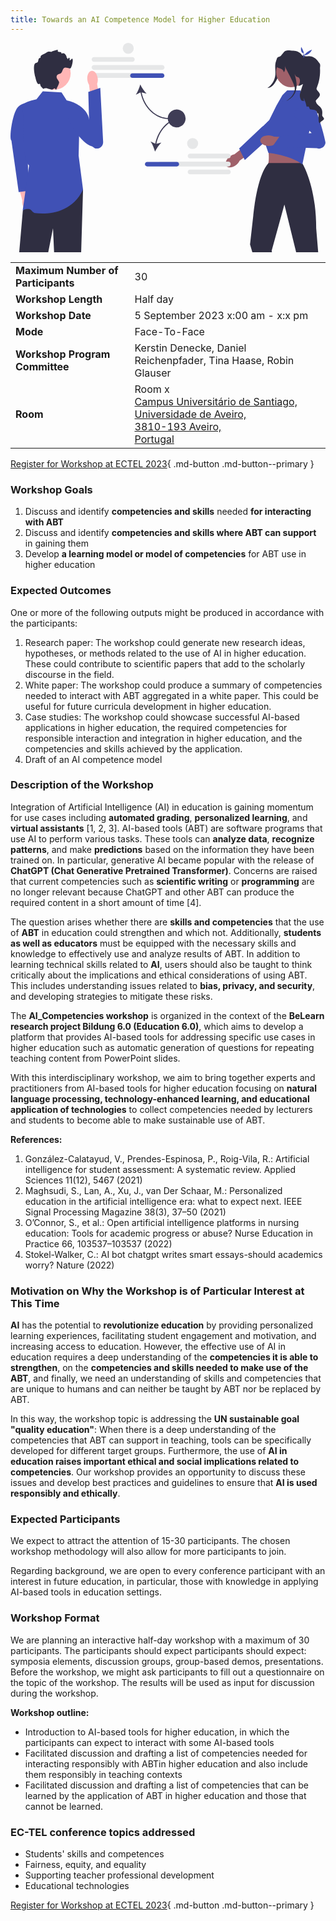 ```yaml
---
title: Towards an AI Competence Model for Higher Education
---
```


<svg xmlns="http://www.w3.org/2000/svg" width="552.94084" height="367.92049" viewBox="0 0 552.94084 367.92049" xmlns:xlink="http://www.w3.org/1999/xlink"><path d="M213.77996,33.23929h-67.08496c-2.30142,0-4.17392-1.87249-4.17392-4.17392s1.8725-4.17392,4.17392-4.17392h67.08496c2.30142,0,4.17392,1.87249,4.17392,4.17392s-1.8725,4.17392-4.17392,4.17392Z" fill="#e6e7e8"/><path d="M266.13329,47.3664h-119.43829c-2.30142,0-4.17392-1.87249-4.17392-4.17392s1.8725-4.17392,4.17392-4.17392h119.43829c2.30142,0,4.17392,1.87249,4.17392,4.17392s-1.8725,4.17392-4.17392,4.17392h0Z" fill="#e6e7e8"/><path d="M266.13329,61.3664h-119.43829c-2.30142,0-4.17392-1.87249-4.17392-4.17392s1.8725-4.17392,4.17392-4.17392h119.43829c2.30142,0,4.17392,1.87249,4.17392,4.17392s-1.8725,4.17392-4.17392,4.17392h0Z" fill="#e6e7e8"/><path d="M278.78484,134.01856v-2c-23.08527,0-43.24463-18.85779-48.60437-45.12573l8.69812,2.23767c-4.20703-3.98584-8.45721-10.65851-11.09375-16.11194-1.55719,5.85443-4.46582,13.21167-7.84137,17.92249l8.22992-3.89856c5.47247,27.32849,26.49829,46.97607,50.61145,46.97607Z" fill="#3f3d56"/><path d="M270.05257,57.47993c0,2.20557-1.79443,4-4,4h-52c-2.20557,0-4-1.79443-4-4s1.79443-4,4-4h52c2.20557,0,4,1.79443,4,4Z" fill="#4051b5"/><g><g><path d="M35.90386,280.29741c-.7916-2.75647-2.14717-5.10757-3.76107-6.78473l-5.86366-26.72989-12.78116,3.13107,7.32422,26.77768c-.48165,2.26559-.38528,4.97031,.40632,7.72675,1.8084,6.29712,6.55959,10.4794,10.61208,9.34143,4.0525-1.13797,5.87168-7.16522,4.06328-13.46231h-.00001Z" fill="#ffb6b6"/><path d="M34.13565,104.95641s-13.80493-.47648-21.80493,8.52352C3.16516,124.67631-3.09991,168.5471,1.6033,171.50123l12.74267,90.48536,18.17083-2.49686-4.66349-108.56891,6.28234-45.96446v.00005Z" fill="#4051b5"/></g><polygon points="127.33072 257.47993 124.02328 367.91723 76.52328 367.91723 74.60332 325.34722 66.16331 367.91723 15.25333 367.91723 21.60331 294.73723 28.1633 279.34722 32.60331 268.91723 127.33072 257.47993" fill="#2f2e41"/><path d="M89.60332,86.91724l-33-2-11.00001,14.00001c-9.50027,2.03415-18.08116,4.66021-24.00001,9,1.41608,41.9259-1.69464,96.44153,11.00003,107l-11.2726,79.56269s4.54595-3.89469,12.1397-2.51969c2.62343,.47503,5.79032,6.38486,9.01396,6.74297,24.76969,2.75164,64.93738-.07811,84.84634-41.22328l-7.7274-59.56268,1.99999-87.00001c-6.25235-4.94229-14.02573-8.15424-23-10l-8.99999-13.99999v-.00002Z" fill="#4051b5"/><g><path d="M153.1336,62.57842c.35806,3.46696-.09662,6.72734-1.14365,9.34143l5.49713,32.81189-15.68973,2.15901-3.88701-33.51685c-1.55922-2.34492-2.67064-5.44357-3.02869-8.91052-.81798-7.92024,2.60477-14.76279,7.64491-15.28331s9.78906,5.47809,10.60704,13.39833v.00002h-.00002Z" fill="#ffb6b6"/><path d="M100.97056,113.42402c-1.64275,2.4238-1.1851,5.14828-1.57732,8.42166-1.66507,13.89642,24.96442,54.95995,43.39029,59.68797,2.41791,.62042,3.7953,3.22858,6.23576,3.75311h.00002c7.22955,1.55386,13.96072-4.18445,13.5705-11.56882l-5.00511-94.70802-21.02719,7.17204,1.34588,49.17056c-.13403-10.18652-9.48758-20.55853-16.57266-24.87259,0,0-14.351-5.92216-20.36016,2.94408Z" fill="#4051b5"/></g><g><circle cx="76.52788" cy="53.26168" r="29.06773" fill="#ffb6b6"/><path d="M103.60332,31.91723c-.25,.06006,3.82632-3.91316,4-4,4-2-.11005,17.55-3,16.99999-7.11005-1.35004-10.17999-4.03003-12.94,2.65997-.77002,1.85999-1.25,3.96002-2.75,5.29004-2.06,1.81-5.47998,1.65997-7.15997,3.81995-1.35004,1.74005-.96002,4.30005,.03998,6.26001,1,1.97003,2.52002,3.64001,3.42999,5.65002,1.02002,2.26001-3.33002,9.45001-4.98999,13.48999v.01001l-.00987,.02367c-.44109,1.05969-1.48927-1.99294-2.59592-2.29765-1.32423-.36464-3.27507,2.76221-5.38422,2.19397-.01001,0-.02002-.01001-.03003-.01001-2.01001-.56-4.25-1.15997-6.46997-1.76001h-.01001c-6.25-1.69995-7.83002,.74005-8.13,.67004l-3.88-4.06c-1.33156-.9695-1.18106-4.0994-2.12-4.94-.76788-.68747-2.68219,.90109-3.24638,.2403-2.76637-3.24001-3.40286-6.48122-5.03365-12.88031-1.48999-5.84998-4.57996-23.35999,1.77002-24.15002,5.98999-.75,1.60999-9.08997,7.64001-8.77997-.35999-1.52002,.31-3.15002,1.40002-4.27002,1.07996-1.13,2.51996-1.83002,3.96997-2.42999,7.15002-2.91998,5.96002-5.42993,13.5-3.72998,.75-1.04999,10.36738-3.78733,11.72743-3.43729,.09998,.01996-2.09743,4.28733,3.27257,3.43729-.20001,1.23004,2.72743-1.43729,3,3,5.72743-3.43729,8.81,4.78998,9,6,.25,1.51001-2.03003,.73999-.51001,.96997,.90002,.14001,2.44,1.97003,2.29004,2.88,.64996-.88,1.29999-1.75,1.95996-2.63,.12,.01001,.22998,.03003,.35004,.04999,3.03998,.58002-.44522,10.51796-.32001,7.42004,.22998-5.69,4.25995-2.35999,1.22998-1.69h.00002Z" fill="#2f2e41"/></g></g><path d="M474.36993,25.95775c-1.07404,8.8273-2.2475,17.64251-3.52008,26.4434-.51691,3.57451-1.06342,7.19449-2.50153,10.50752-.98163,2.26144-2.35657,4.32654-3.72394,6.37788-1.61578,2.42407-3.25836,4.87904-5.45282,6.7952s-5.04492,3.26164-7.94946,3.03645c7.70642-5.18758,12.8858-13.96159,13.70416-23.21526,.3847-4.34975-.14313-8.72215-.24438-13.08771-.10126-4.36555,.26416-8.88307,2.27832-12.75752s5.99286-6.97589,10.35815-6.86575l-2.94849,2.76579h.00006Z" fill="#2f2e41"/><g><path d="M396.26787,214.23064h0c-6.27057,5.08578-13.97736,5.97379-17.21375,1.98346s-.77679-11.3479,5.49371-16.43365c2.74481-2.2262,5.76483-3.64789,8.5647-4.20834l26.84027-21.21652,9.68811,12.80746-27.48755,19.55594c-1.12628,2.62384-3.14075,5.28543-5.88556,7.51163h-.00006l.00012,.00003Z" fill="#a0616a"/><path d="M401.33776,185.42794l39.99296-37.948,4-3s22.95754-22.36648,28.9023-22.87869c2.51782-.21648,5.03571,.41119,7.1568,1.78918,3.42688,2.22208,5.20166,5.87984,5.20166,9.56644,0,3.08057-1.24091,6.17563-3.78046,8.45538l-36.61359,32.86926-15.57611,13.98169-19.37097,17.39417-1.96954-4.01126-6.659-13.5921-1.28418-2.62607v.00003l.00012-.00003Z" fill="#4051b5"/></g><path d="M486.85284,159.74625l-40.04333,12.26463c6.7041,1.88855,9.51105,42.73956,3.27209,44.00848,0,0,66.36469,4.72018,62.74347,0-4.41431-5.754,1.50592-43.99176,4.32867-44.00848l-30.3009-12.26463Z" fill="#a0616a"/><path d="M540.13634,367.92046l-3.5-42.23999c0-15.10999-.97998-28.76001-2.54999-40.92999-6.28998-48.85001-22.06-73.88998-22.06-73.88998h-59c-.08002,.09-.15997,.16-.23999,.25l-.01001,.01001c-13.91998,14.63-21.15997,51.41998-24.38,73.63-1.53003,10.57001-2.15002,17.84-2.15002,17.84l-5.77002,51.28,4.16998,14.04999h34.33002l-.53998-3.01001,22.09003-80.16,.27002-.98001,.23999,.98001,20.47998,83.17001h38.62v-.00003Z" fill="#2f2e41"/><path d="M454.23546,135.37935l12.46728-25.16714,10.50494-18.28423,8.49506-8.65739h23.24878l2.16437,8.65739,12.98608,7.21449,4.59332,36.07251-16.36458,78.26495c-19.47919-15.87189-59.62797-20.26772-59.62797-20.26772l-6.50531-18.93073-4.2998-22.80504-.51947-2.72707,12.8573-13.37006h0v.00003Z" fill="#4051b5"/><g><path d="M452.73968,180.90541h0c-8.07043-.229-14.49464-4.57792-14.34891-9.71369,.14571-5.13571,6.8062-9.11345,14.8766-8.88439,3.53272,.10023,6.74987,.99004,9.23871,2.38963l34.18456,1.39931-.99826,16.02791-33.59332-3.08063c-2.5642,1.25613-5.82665,1.96211-9.35933,1.86183h-.00001l-.00004,.00004Z" fill="#a0616a"/><path d="M496.45654,126.19796l32.24621,32.01426-56.16791,5.7518-13.05301,18.36017,78.2884,2.59582c7.06351,2.51549,14.58749-2.36608,15.16884-9.84155v-.00003c.19626-2.52421-15.8874-66.57211-25.62415-72.51812-11.41186-6.96901-30.85838,23.63765-30.85838,23.63765l6.36944-10.60332-6.36944,10.60332Z" fill="#4051b5"/></g><circle cx="492.52648" cy="51.43303" r="26.33295" transform="translate(433.15935 543.06627) rotate(-89.07621)" fill="#a0616a"/><path d="M550.33072,133.47993c-.65997,2.5-5.79999,3.78998-7,7-3.82001,2.17999-1.75-15.63-3.28998-16.79999-1.19-.89001-1.51001,1.25995-1.78003-.59003-1.02002-6.94-7.69-5.39001-12.63-6.51001-.56-1.08997-.98999-2.14996-1.26996-3.17999-.5-1.85999-2.78003-2.51001-4.13-1.14001-.61005-.53998-1.05005-2.45001-1.48004-4.35999-.31-1.39001-.62-2.77997-.97998-3.65997l-3.44-7.76001,1.10999,5.77997c-2.25-.81-4.51996,.03003-5.82996-2.75-1.68005-3.57001-2.35004-7.75-1.13-11.5,1.10999-3.39996,2.97998-10.20996,5.08997-15.84998-2.39001,1.72998-5.26001,2.98999-8.58997,3.62,1.17999-2.23999,2.38-4.52002,2.88-7.01001,.48999-2.48999,.18994-5.26001-1.39001-7.23999-1.29999-1.63-3.22003-1.22003-4.84003-2.53003-1.26001-1.01996-2.34998-3.62994-3.10999-5.06,3.23999,10.77002,5.69,22.21002,1.57001,32.49005-2.85004,7.12-8.85004,12.90997-16.04999,15.53998,3.82996-2.73999,7.57001-5.66003,10.44-9.38,3.06995-3.98999,5.06995-9.03003,4.45996-14.03003-.95996-7.84998-15.51996-32.67999-17.31-37.56,.98004,4.77002,.60004,8.49005-1.97998,10.54004-.66998-6.91998-8.21002-6.29004-12.32001-9.06,0,0-3.17999-17.97003,4.28003-18.08002,3.59998-.04999,7.37-8.51001,10.63995-10.02002,5.22003-2.40997,8.42004-.76996,14.21002-.58997,5.77997,.16998,11.33002,2.65997,14.85999,7.22998,1.85004,2.39001,2.53003,.48999,5.31,1.97998,2.64001,1.41003,4.41998,.10004,7.41003,.19,5.98999,.16003,11.79999,3.36005,15.15997,8.31,3.35999,4.96002,5.42999,4.5,4.09998,12.17004-.01996,.08997-.01996,.26996,0,.53998,.73004,12.08002-1.13995,24.19-5.92999,35.31-1.47998,3.41998,5.75938,6.94984,5.74938,11.21986-.01001,4.96002-7.99938,9.48015-7.25932,11.60015,2.12,10.21002,14.02997,7.94,11.21997,25.03003-.22998,1.38995,3.69,4.43994,3.25,6.10999Z" fill="#2f2e41"/><path d="M477.37841,102.21068c.21997-.06995,.44-.14996,.65997-.23999-.27997,.20003-.54999,.39001-.82996,.59003l.16998-.35004Z" fill="#2f2e41"/><path d="M514.47042,17.96025c-2.8645,.42569-5.77454-4.32687-4.14813-10.91754,3.54431,5.41956,5.35599,11.52063,5.64108,18.22217l-1.91016,.5918,.4172-7.89643Z" fill="#4051b5"/><path d="M529.10567,11.80848c-1.95477,6.92664-11.88171,11.56229-13.63525,9.15176l-.20065,4.13065-1.22723-1.57885c3.5603-5.29441,8.41327-9.35589,15.06305-11.70356h.00009Z" fill="#4051b5"/><g><path d="M311.12087,198.59383c0-2.30142,1.8725-4.17392,4.17392-4.17392h67.08496c2.30142,0,4.17392,1.8725,4.17392,4.17392s-1.8725,4.17392-4.17392,4.17392h-67.08496c-2.30142,0-4.17392-1.8725-4.17392-4.17392Z" fill="#e6e7e8"/><path d="M311.12087,226.59383c0-2.30142,1.8725-4.17392,4.17392-4.17392h67.08496c2.30142,0,4.17392,1.8725,4.17392,4.17392s-1.8725,4.17392-4.17392,4.17392h-67.08496c-2.30142,0-4.17392-1.8725-4.17392-4.17392Z" fill="#e6e7e8"/><path d="M262.94143,216.89486c-2.30142,0-4.17392-1.8725-4.17392-4.17392s1.8725-4.17392,4.17392-4.17392h119.43829c2.30142,0,4.17392,1.8725,4.17392,4.17392s-1.8725,4.17392-4.17392,4.17392h-119.43829Z" fill="#e6e7e8"/></g><g><path d="M254.06191,176.94701l-8.22992-3.89856c3.37555,4.71082,6.28418,12.06805,7.84137,17.92249,2.63654-5.45343,6.88672-12.1261,11.09375-16.11194l-8.69812,2.23767c5.35974-26.26794,25.5191-45.12573,48.60437-45.12573v-2c-24.11316,0-45.13898,19.64758-50.61145,46.97607Z" fill="#3f3d56"/><path d="M291.94109,216.97094h-52c-2.20557,0-4-1.79443-4-4s1.79443-4,4-4h52c2.20557,0,4,1.79443,4,4s-1.79443,4-4,4Z" fill="#4051b5"/></g><circle cx="291.67334" cy="132.65737" r="15.65737" transform="translate(114.00804 399.31512) rotate(-80.78253)" fill="#3f3d56"/><circle cx="206.67334" cy="9.65737" r="9.65737" fill="#e6e7e8"/><circle cx="319.67334" cy="176.65737" r="9.65737" fill="#e6e7e8"/>
</svg>

|                                    |                                                                                                                                                                                                                                                                                                                                            |
|:-----------------------------------|:-------------------------------------------------------------------------------------------------------------------------------------------------------------------------------------------------------------------------------------------------------------------------------------------------------------------------------------------|
| **Maximum Number of Participants** | 30                                                                                                                                                                                                                                                                                                                                         |
| **Workshop Length**                | Half day                                                                                                                                                                                                                                                                                                                                   |
| **Workshop Date**                  | 5 September 2023 x:00 am - x:x pm                                                                                                                                                                                                                                                                                                          |
| **Mode**                           | Face-To-Face                                                                                                                                                                                                                                                                                                                               |
| **Workshop Program Committee**         | Kerstin Denecke, Daniel Reichenpfader, Tina Haase, Robin Glauser |
| **Room**                           | Room x  <br>[Campus Universitário de Santiago, <br> Universidade de Aveiro,  <br>3810-193 Aveiro, <br> Portugal](https://www.google.com/maps/dir//Deca+Campus+Universit%C3%A1rio+de+Santiago+Universidade+de+Aveiro+3810-193+Aveiro,+Portugal/@40.6290459,-8.6562456,17z/data=!4m5!4m4!1m0!1m2!1m1!1s0xd23a2ac782797cd:0x829e10aa3e1ff33a) |

[Register for Workshop at ECTEL 2023](#){ .md-button .md-button--primary }


### Workshop Goals

1. Discuss and identify **competencies and skills** needed **for interacting with ABT**
2. Discuss and identify **competencies and skills where ABT can support** in gaining them
3. Develop **a learning model or model of competencies** for ABT use in higher education

### Expected Outcomes

One or more of the following outputs might be produced in accordance with the participants:

1. Research paper: The workshop could generate new research ideas, hypotheses, or methods related to the use of AI in
   higher education. These could contribute to scientific papers that add to the scholarly discourse in the field.
2. White paper: The workshop could produce a summary of competencies needed to interact with ABT aggregated in a white
   paper. This could be useful for future curricula development in higher education.
3. Case studies: The workshop could showcase successful AI-based applications in higher education, the required
   competencies for responsible interaction and integration in higher education, and the competencies and skills
   achieved by the application.
4. Draft of an AI competence model


### Description of the Workshop

Integration of Artificial Intelligence (AI) in education is gaining momentum for use cases including **automated grading**,
**personalized learning**, and **virtual assistants** [1, 2, 3]. AI-based tools (ABT) are software programs that use AI to
perform various tasks. These tools can **analyze data**, **recognize patterns**, and make **predictions** based on the information
they have been trained on. In particular, generative AI became popular with the release of **ChatGPT (Chat Generative
Pretrained Transformer)**. Concerns are raised that current competencies such as **scientific writing** or **programming** are no
longer relevant because ChatGPT and other ABT can produce the required content in a short amount of time [4].

The question arises whether there are **skills and competencies** that the use of **ABT** in education could strengthen and
which not. Additionally, **students as well as educators** must be equipped with the necessary skills and knowledge to
effectively use and analyze results of ABT. In addition to learning technical skills related to **AI**, users should also be
taught to think critically about the implications and ethical considerations of using ABT. This includes understanding
issues related to **bias, privacy, and security**, and developing strategies to mitigate these risks.

The **AI_Competencies workshop** is organized in the context of the **BeLearn research project Bildung 6.0 (Education 6.0)**,
which aims to develop a platform that provides AI-based tools for addressing specific use cases in higher education such
as automatic generation of questions for repeating teaching content from PowerPoint slides.

With this interdisciplinary workshop, we aim to bring together experts and practitioners from AI-based tools for higher
education focusing on **natural language processing, technology-enhanced learning, and educational application of
technologies** to collect competencies needed by lecturers and students to become able to make sustainable use of ABT.


**References:**

1. González-Calatayud, V., Prendes-Espinosa, P., Roig-Vila, R.: Artificial intelligence for student assessment: A
   systematic review. Applied Sciences 11(12), 5467 (2021)
2. Maghsudi, S., Lan, A., Xu, J., van Der Schaar, M.: Personalized education in the artificial intelligence era: what to
   expect next. IEEE Signal Processing Magazine 38(3), 37–50 (2021)
3. O’Connor, S., et al.: Open artificial intelligence platforms in nursing education: Tools for academic progress or
   abuse? Nurse Education in Practice 66, 103537–103537 (2022)
4. Stokel-Walker, C.: AI bot chatgpt writes smart essays-should academics worry? Nature (2022)

### Motivation on Why the Workshop is of Particular Interest at This Time

**AI** has the potential to **revolutionize education** by providing personalized learning experiences, facilitating student engagement and motivation, and increasing access to education. However, the effective use of AI in education requires a deep understanding of the **competencies it is able to strengthen**, on the **competencies and skills needed to make use of the ABT**, and finally, we need an understanding of skills and competencies that are unique to humans and can neither be taught by ABT nor be replaced by ABT.

In this way, the workshop topic is addressing the **UN sustainable goal "quality education"**: When there is a deep understanding of the competencies that ABT can support in teaching, tools can be specifically developed for different target groups. Furthermore, the use of **AI in education raises important ethical and social implications related to competencies**. Our workshop provides an opportunity to discuss these issues and develop best practices and guidelines to ensure that **AI is used responsibly and ethically**.




### Expected Participants

We expect to attract the attention of 15-30 participants. The chosen workshop methodology will also allow for more
participants to join.

Regarding background, we are open to every conference participant with an interest in future education, in particular,
those with knowledge in applying AI-based tools in education settings.

### Workshop Format

We are planning an interactive half-day workshop with a maximum of 30 participants. The participants should expect
participants should expect: symposia elements, discussion groups, group-based demos, presentations. Before the workshop,
we might ask participants to fill out a questionnaire on the topic of the workshop. The results will be used as input
for discussion during the workshop.

**Workshop outline:**

- Introduction to AI-based tools for higher education, in which the participants can expect to interact with some
  AI-based tools
- Facilitated discussion and drafting a list of competencies needed for interacting responsibly with ABTin higher
  education and also include them responsibly in teaching contexts
- Facilitated discussion and drafting a list of competencies that can be learned by the application of ABT in higher
  education and those that cannot be learned.

### EC-TEL conference topics addressed

- Students' skills and competences
- Fairness, equity, and equality
- Supporting teacher professional development
- Educational technologies
 
[Register for Workshop at ECTEL 2023](https://ea-tel.eu/ectel2023/cfp){ .md-button .md-button--primary }

